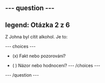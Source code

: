 --- question ---
---
legend: Otázka 2 z 6
---

Z Johna byl cítit alkohol. Je to:

--- choices ---
- (x) Fakt nebo pozorování?

- ( ) Názor nebo hodnocení? --- /choices ---

--- /question ---
